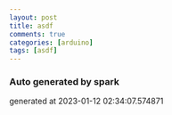 ```yaml
---
layout: post
title: asdf
comments: true
categories: [arduino]
tags: [asdf]
---
```


### Auto generated by spark
generated at 2023-01-12 02:34:07.574871
